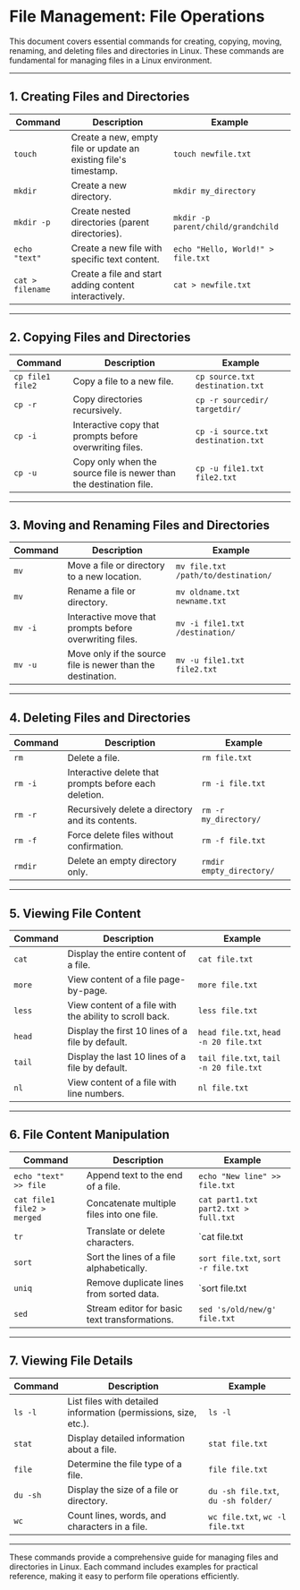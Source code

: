 # File Management: File Operations

This document covers essential commands for creating, copying, moving, renaming, and deleting files and directories in Linux. These commands are fundamental for managing files in a Linux environment.

---

## 1. Creating Files and Directories

| Command           | Description                                               | Example                                 |
|-------------------|-----------------------------------------------------------|-----------------------------------------|
| `touch`           | Create a new, empty file or update an existing file's timestamp. | `touch newfile.txt`                |
| `mkdir`           | Create a new directory.                                   | `mkdir my_directory`                    |
| `mkdir -p`        | Create nested directories (parent directories).           | `mkdir -p parent/child/grandchild`      |
| `echo "text"`     | Create a new file with specific text content.             | `echo "Hello, World!" > file.txt`       |
| `cat > filename`  | Create a file and start adding content interactively.     | `cat > newfile.txt`                     |

---

## 2. Copying Files and Directories

| Command           | Description                                               | Example                                 |
|-------------------|-----------------------------------------------------------|-----------------------------------------|
| `cp file1 file2`  | Copy a file to a new file.                                | `cp source.txt destination.txt`         |
| `cp -r`           | Copy directories recursively.                             | `cp -r sourcedir/ targetdir/`           |
| `cp -i`           | Interactive copy that prompts before overwriting files.   | `cp -i source.txt destination.txt`      |
| `cp -u`           | Copy only when the source file is newer than the destination file. | `cp -u file1.txt file2.txt`   |

---

## 3. Moving and Renaming Files and Directories

| Command           | Description                                               | Example                                 |
|-------------------|-----------------------------------------------------------|-----------------------------------------|
| `mv`              | Move a file or directory to a new location.               | `mv file.txt /path/to/destination/`     |
| `mv`              | Rename a file or directory.                               | `mv oldname.txt newname.txt`            |
| `mv -i`           | Interactive move that prompts before overwriting files.   | `mv -i file1.txt /destination/`         |
| `mv -u`           | Move only if the source file is newer than the destination. | `mv -u file1.txt file2.txt`           |

---

## 4. Deleting Files and Directories

| Command           | Description                                               | Example                                 |
|-------------------|-----------------------------------------------------------|-----------------------------------------|
| `rm`              | Delete a file.                                            | `rm file.txt`                           |
| `rm -i`           | Interactive delete that prompts before each deletion.     | `rm -i file.txt`                        |
| `rm -r`           | Recursively delete a directory and its contents.          | `rm -r my_directory/`                   |
| `rm -f`           | Force delete files without confirmation.                  | `rm -f file.txt`                        |
| `rmdir`           | Delete an empty directory only.                           | `rmdir empty_directory/`                |

---

## 5. Viewing File Content

| Command           | Description                                               | Example                                 |
|-------------------|-----------------------------------------------------------|-----------------------------------------|
| `cat`             | Display the entire content of a file.                     | `cat file.txt`                          |
| `more`            | View content of a file page-by-page.                      | `more file.txt`                         |
| `less`            | View content of a file with the ability to scroll back.   | `less file.txt`                         |
| `head`            | Display the first 10 lines of a file by default.          | `head file.txt`, `head -n 20 file.txt`  |
| `tail`            | Display the last 10 lines of a file by default.           | `tail file.txt`, `tail -n 20 file.txt`  |
| `nl`              | View content of a file with line numbers.                 | `nl file.txt`                           |

---

## 6. File Content Manipulation

| Command           | Description                                               | Example                                 |
|-------------------|-----------------------------------------------------------|-----------------------------------------|
| `echo "text" >> file` | Append text to the end of a file.                   | `echo "New line" >> file.txt`           |
| `cat file1 file2 > merged` | Concatenate multiple files into one file.     | `cat part1.txt part2.txt > full.txt`    |
| `tr`              | Translate or delete characters.                          | `cat file.txt | tr 'a-z' 'A-Z'`         |
| `sort`            | Sort the lines of a file alphabetically.                 | `sort file.txt`, `sort -r file.txt`     |
| `uniq`            | Remove duplicate lines from sorted data.                 | `sort file.txt | uniq`                  |
| `sed`             | Stream editor for basic text transformations.            | `sed 's/old/new/g' file.txt`            |

---

## 7. Viewing File Details

| Command           | Description                                               | Example                                 |
|-------------------|-----------------------------------------------------------|-----------------------------------------|
| `ls -l`           | List files with detailed information (permissions, size, etc.). | `ls -l`                          |
| `stat`            | Display detailed information about a file.               | `stat file.txt`                         |
| `file`            | Determine the file type of a file.                       | `file file.txt`                         |
| `du -sh`          | Display the size of a file or directory.                 | `du -sh file.txt`, `du -sh folder/`     |
| `wc`              | Count lines, words, and characters in a file.            | `wc file.txt`, `wc -l file.txt`         |

---

These commands provide a comprehensive guide for managing files and directories in Linux. Each command includes examples for practical reference, making it easy to perform file operations efficiently.

